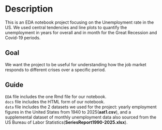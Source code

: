 # Description
This is an EDA notebook project focusing on the Unemployment rate in the US. We used central tendencies and line plots to quantify the unemployment in years for overall and in month for the Great Recession and Covid-19 periods.

## Goal
We want the project to be useful for understanding how the job market responds to different crises over a specific period. 

## Guide
`EDA` file includes the one Rmd file for our notebook.  
`docs` file includes the HTML form of our notebook.  
`data` file includes the 2 datasets we used for the project: yearly employment figures in the United States from 1940 to 2025(**aat1.csv**), and a supplemental dataset of monthly unemployment data also sourced from the US Bureau of Labor Statistics(**SeriesReport1990-2025.xlsx**).  





